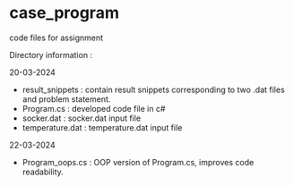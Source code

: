 # case_program
code files for assignment

Directory information :

20-03-2024
- result_snippets : contain result snippets corresponding to two .dat files and problem statement.
- Program.cs : developed code file in c#
- socker.dat : socker.dat input file
- temperature.dat : temperature.dat input file

22-03-2024 
- Program_oops.cs : OOP version of Program.cs, improves code readability. 
